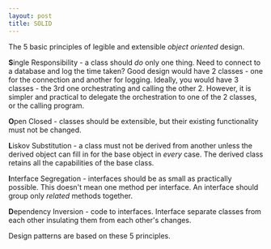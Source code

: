 ```yaml
---
layout: post
title: SOLID
---
```


The 5 basic principles of legible and extensible *object oriented* design.

**S**ingle Responsibility - a class should _do_ only one thing. Need to connect to a database and log the time taken? Good design would have 2 classes - one for the connection and another for logging. Ideally, you would have 3 classes - the 3rd one orchestrating and calling the other 2. However, it is simpler and practical to delegate the orchestration to one of the 2 classes, or the calling program.

**O**pen Closed - classes should be extensible, but their existing functionality must not be changed.

**L**iskov Substitution - a class must not be derived from another unless the derived object can fill in for the base object in _every_ case. The derived class retains all the capabilities of the base class.

**I**nterface Segregation - interfaces should be as small as practically possible. This doesn't mean one method per interface. An interface should group only _related_ methods together.

**D**ependency Inversion - code to interfaces. Interface separate classes from each other insulating them from each other's changes.

Design patterns are based on these 5 principles.
